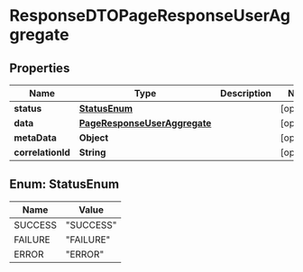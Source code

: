 # ResponseDTOPageResponseUserAggregate

## Properties
Name | Type | Description | Notes
------------ | ------------- | ------------- | -------------
**status** | [**StatusEnum**](#StatusEnum) |  |  [optional]
**data** | [**PageResponseUserAggregate**](PageResponseUserAggregate.md) |  |  [optional]
**metaData** | **Object** |  |  [optional]
**correlationId** | **String** |  |  [optional]

<a name="StatusEnum"></a>
## Enum: StatusEnum
Name | Value
---- | -----
SUCCESS | &quot;SUCCESS&quot;
FAILURE | &quot;FAILURE&quot;
ERROR | &quot;ERROR&quot;
